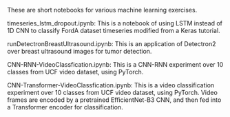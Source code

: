 These are short notebooks for various machine learning exercises.

timeseries_lstm_dropout.ipynb: This is a notebook of using LSTM instead of 1D CNN to classify FordA dataset timeseries modified from a Keras tutorial.

runDetectronBreastUltrasound.ipynb: This is an application of Detectron2 over breast ultrasound images for tumor detection.

CNN-RNN-VideoClassfication.ipynb: This is a CNN-RNN experiment over 10 classes from UCF video dataset, using PyTorch.

CNN-Transformer-VideoClassfication.ipynb: This is a video classification experiment over 10 classes from UCF video dataset, using PyTorch. Video frames are encoded by a pretrained EfficientNet-B3 CNN, and then fed into a Transformer encoder for classification.
